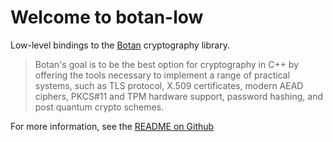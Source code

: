 # Welcome to botan-low

Low-level bindings to the [Botan](https://botan.randombit.net/) cryptography library.

> Botan's goal is to be the best option for cryptography in C++ by offering the
> tools necessary to implement a range of practical systems, such as TLS
> protocol, X.509 certificates, modern AEAD ciphers, PKCS#11 and TPM hardware
> support, password hashing, and post quantum crypto schemes.

For more information, see the [README on Github](https://github.com/haskellfoundation/botan)
